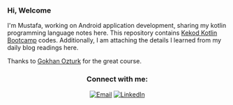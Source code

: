 ### Hi, Welcome 

I'm Mustafa, working on Android application development, sharing my kotlin programming language notes here.
This repository contains [Kekod Kotlin Bootcamp](https://www.youtube.com/playlist?list=PL5qUTObM_k-SThUEvdlwagNTD3zieAY7t) codes. Additionally, I am attaching the details I learned from my daily blog readings here.

Thanks to [Gokhan Ozturk](https://tr.linkedin.com/in/androideduio) for the great course.


<h3 align="center">Connect with me:</h3>

<p align="center">
<a href="mailto:mustafaunlu@mail.com"><img alt="Email" src="https://img.shields.io/badge/Email-mustafaunlu@mail.com-blue?style=flat&logo=gmail"></a>
<a href="https://www.linkedin.com/in/unlumustafa/" target="_blank"><img alt="LinkedIn" src="https://img.shields.io/badge/LinkedIn-@unlumustafa-blue?style=flat&logo=linkedin"></a>
</p>

